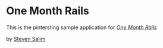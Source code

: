 # One Month Rails

This is the pintersting sample application for
[*One Month Rails*](http://onemothrails.com)

by [Steven Salim](http://Stevensalim.com)